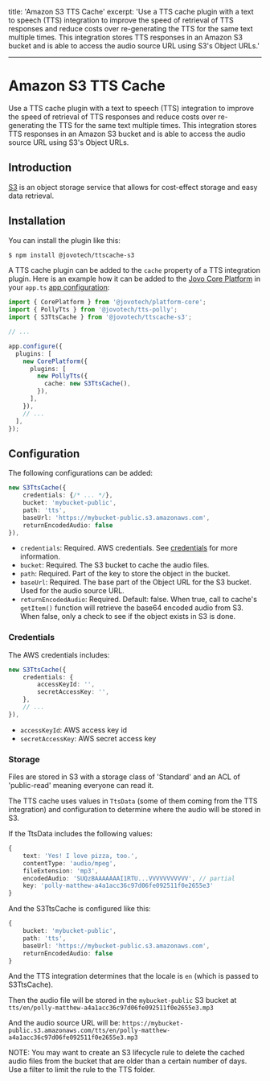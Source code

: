 title: 'Amazon S3 TTS Cache'
excerpt: 'Use a TTS cache plugin with a text to speech (TTS) integration to improve the speed of retrieval of TTS responses and reduce costs over re-generating the TTS for the same text multiple times. This integration stores TTS responses in an Amazon S3 bucket and is able to access the audio source URL using S3's Object URLs.'

---

# Amazon S3 TTS Cache

Use a TTS cache plugin with a text to speech (TTS) integration to improve the speed of retrieval of TTS responses and reduce costs over re-generating the TTS for the same text multiple times. This integration stores TTS responses in an Amazon S3 bucket and is able to access the audio source URL using S3's Object URLs.

## Introduction

[S3](https://aws.amazon.com/s3/) is an object storage service that allows for cost-effect storage and easy data retrieval.

## Installation

You can install the plugin like this:

```sh
$ npm install @jovotech/ttscache-s3
```

A TTS cache plugin can be added to the `cache` property of a TTS integration plugin. Here is an example how it can be added to the [Jovo Core Platform](https://www.jovo.tech/marketplace/server-lambda) in your `app.ts` [app configuration](https://www.jovo.tech/marketplace/platform-core):

```typescript
import { CorePlatform } from '@jovotech/platform-core';
import { PollyTts } from '@jovotech/tts-polly';
import { S3TtsCache } from '@jovotech/ttscache-s3';

// ...

app.configure({
  plugins: [
    new CorePlatform({
      plugins: [
        new PollyTts({
          cache: new S3TtsCache(),
        }),
      ],
    }),
    // ...
  ],
});
```

## Configuration

The following configurations can be added:

```typescript
new S3TtsCache({
    credentials: {/* ... */},
    bucket: 'mybucket-public',
    path: 'tts',
    baseUrl: 'https://mybucket-public.s3.amazonaws.com',
    returnEncodedAudio: false
}),
```

- `credentials`: Required. AWS credentials. See [credentials](#credentials) for more information.
- `bucket`: Required. The S3 bucket to cache the audio files.
- `path`: Required. Part of the key to store the object in the bucket.
- `baseUrl`: Required. The base part of the Object URL for the S3 bucket. Used for the audio source URL.
- `returnEncodedAudio`: Required. Default: false. When true, call to cache's `getItem()` function will retrieve the base64 encoded audio from S3. When false, only a check to see if the object exists in S3 is done.

### Credentials

The AWS credentials includes:

```typescript
new S3TtsCache({
    credentials: {
        accessKeyId: '',
        secretAccessKey: '',
    },
    // ...
}),
```

- `accessKeyId`: AWS access key id
- `secretAccessKey`: AWS secret access key

### Storage

Files are stored in S3 with a storage class of 'Standard' and an ACL of 'public-read' meaning everyone can read it.

The TTS cache uses values in `TtsData` (some of them coming from the TTS integration) and configuration to determine where the audio will be stored in S3.

If the TtsData includes the following values:

```typescript
{
    text: 'Yes! I love pizza, too.', 
    contentType: 'audio/mpeg', 
    fileExtension: 'mp3', 
    encodedAudio: 'SUQzBAAAAAAAI1RTU...VVVVVVVVVVV', // partial
    key: 'polly-matthew-a4a1acc36c97d06fe092511f0e2655e3'
}
```

And the S3TtsCache is configured like this:

```typescript
{
    bucket: 'mybucket-public',
    path: 'tts',
    baseUrl: 'https://mybucket-public.s3.amazonaws.com',
    returnEncodedAudio: false
}
```

And the TTS integration determines that the locale is `en` (which is passed to S3TtsCache).

Then the audio file will be stored in the `mybucket-public` S3 bucket at `tts/en/polly-matthew-a4a1acc36c97d06fe092511f0e2655e3.mp3`

And the audio source URL will be: `https://mybucket-public.s3.amazonaws.com/tts/en/polly-matthew-a4a1acc36c97d06fe092511f0e2655e3.mp3`


NOTE: You may want to create an S3 lifecycle rule to delete the cached audio files from the bucket that are older than a certain number of days. Use a filter to limit the rule to the TTS folder.